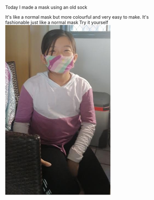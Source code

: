 Today I made a mask using an old sock



It's like a normal mask but more colourful and very easy to make.
It's  fashionable just like a normal mask
Try it yourself
![image-20200504112713951](/images/image-20200504112713951.png)
